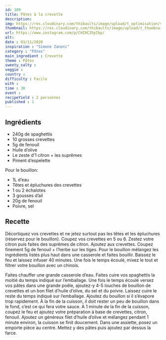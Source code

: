 ```yaml
---
id: 109
title: Pâtes à la crevette
description: 
img: https://res.cloudinary.com/thibaults/image/upload/t_optimisation/v1604766902/Recipes/20201103_pates_crevettes.jpg
thumbnail: https://res.cloudinary.com/thibaults/image/upload/t_thumbnail_josie/v1604766902/Recipes/20201103_pates_crevettes.jpg
url: https://www.instagram.com/p/CHI0C35pIkp/
alt: 
date : 03/11/2020
inspiration : "Simone Zanoni"
category : "Pâtes"
main_ingredient : Crevette
theme : Pâtes
sweety_salty : 
veggie : 
country :
difficulty : Facile
with : 
time : 30
event :
recipeYield : 2 personnes
published : 1
---
```


## Ingrédients
 - 240g de spaghettis
 - 10 grosses crevettes
 - 5g de fenouil
 - Huile d’olive
 - Le zeste d’1 citron + les suprêmes
 - Piment d’espelette

Pour le bouillon:
 - 1L d’eau
 - Têtes et épluchures des crevettes
 - 1 ou 2 échalotes
 - 3 gousses d’ail
 - 20g de fenouil
 - Poivre, sel

## Recette
Décortiquez vos crevettes et ne jetez surtout pas les têtes et les épluchures (réservez pour le bouillon). Coupez vos crevettes en 5 ou 6. Zestez votre citron puis faites des suprêmes de citron. Ajoutez aux crevettes. Coupez finement 5g de fenouil + l’herbe sur les tiges. Pour le bouillon mélangez les ingrédients listés plus haut dans une casserole et faites bouillir. Baissez le feu et laissez infuser 40 minutes. Une fois le temps écoulé, mixez le tout et filtrer votre bouillon avec un chinois.

Faites chauffer une grande casserole d’eau. Faites cuire vos spaghettis la moitié du temps indiqué sur l’emballage. Une fois le temps écoulé versez vos pâtes dans une grande poêle, ajoutez-y 4-5 louches de bouillon de crevettes et un bon filet d’huile d’olive, du sel et du poivre. Laissez cuire le reste du temps indiqué sur l’emballage. Ajoutez du bouillon si il s’évapore trop rapidement. À la fin de la cuisson, il doit rester un peu de bouillon dans le fond, c’est ce qui fera votre sauce. A 1 minute de la fin de la cuisson, coupez le feu et ajoutez votre préparation à base de crevettes, citron, fenouil. Ajoutez un généreux filet d’huile d’olive et mélangez pendant 1 minute environ, la cuisson se finit doucement. Dans une assiette, posez un emporte pièce au centre. Mettez y des pâtes puis ajoutez par dessus la farce.